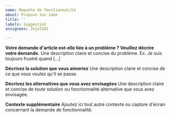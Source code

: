 ```yaml
---
name: Requête de fonctionnalité
about: Propose ton idée
title: ''
labels: Suggestion
assignees: Jeje2201

---
```


**Votre demande d'article est-elle liée à un problème ? Veuillez décrire votre demande.**
Une description claire et concise du problème. Ex. Je suis toujours frustré quand [...]

**Décrivez la solution que vous aimeriez**
Une description claire et concise de ce que vous voulez qu'il se passe.

**Décrivez les alternatives que vous avez envisagées**
Une description claire et concise de toute solution ou fonctionnalité alternative que vous avez envisagée.

**Contexte supplémentaire**
Ajoutez ici tout autre contexte ou capture d'écran concernant la demande de fonctionnalité.
